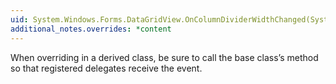 ```yaml
---
uid: System.Windows.Forms.DataGridView.OnColumnDividerWidthChanged(System.Windows.Forms.DataGridViewColumnEventArgs)
additional_notes.overrides: *content
---
```


<p>When overriding <xref href="System.Windows.Forms.DataGridView.OnColumnDividerWidthChanged(System.Windows.Forms.DataGridViewColumnEventArgs)"></xref> in a derived class, be sure to call the base class’s <xref href="System.Windows.Forms.DataGridView.OnColumnDividerWidthChanged(System.Windows.Forms.DataGridViewColumnEventArgs)"></xref> method so that registered delegates receive the event.</p>


